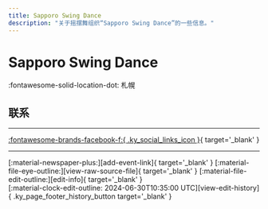 ```yaml
---
title: Sapporo Swing Dance
description: "关于摇摆舞组织“Sapporo Swing Dance”的一些信息。"
---
```


# Sapporo Swing Dance

:fontawesome-solid-location-dot: 札幌  


## 联系


---

 [:fontawesome-brands-facebook-f:{ .ky_social_links_icon }](https://www.facebook.com/groups/526952834137670){ target='_blank' }

---

<div class="ky_page_footer" markdown>
<div class="ky_page_footer_trailing" markdown="span">
[:material-newspaper-plus:][add-event-link]{ target='_blank' }
[:material-file-eye-outline:][view-raw-source-file]{ target='_blank' }
[:material-file-edit-outline:][edit-info]{ target='_blank' }
</div>
<div class="ky_page_footer_leading" markdown="span">
[:material-clock-edit-outline: 2024-06-30T10:35:00 UTC][view-edit-history]{ .ky_page_footer_history_button target='_blank' }
</div>
</div>

[add-event-link]: https://github.com/swingdance/events/issues/new?assignees=&labels=add+event&projects=&template=02-add_entity.yml&title=%5Bjp%5D%20%3CName%3E&region=jp&province=Sapporo&city=Sapporo&org_id=sapporo-swing-dance "添加活动"
[view-raw-source-file]: https://github.com/swingdance/orgs/blob/main/jp/sapporo-swing-dance.json "查看原始源文件"
[edit-info]: https://github.com/swingdance/orgs/issues/new?assignees=&labels=update+org&projects=&template=03-update_entity.yml&title=%5Bjp%5D%20Sapporo%20Swing%20Dance&region=jp&id=sapporo-swing-dance&name=Sapporo%20Swing%20Dance "编辑信息"

[view-edit-history]: https://github.com/swingdance/orgs/commits/main/jp/sapporo-swing-dance.json "查看编辑历史"
